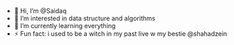 - 👋 Hi, I’m @Saidaq
- 👀 I’m interested in data structure and algorithms
- 🌱 I’m currently learning everything
- ⚡ Fun fact: i used to be a witch in my past live w my bestie @shahadzein
